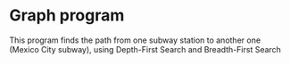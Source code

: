 # Graph program
This program finds the path from one subway station to another one (Mexico City subway), using Depth-First Search and Breadth-First Search
